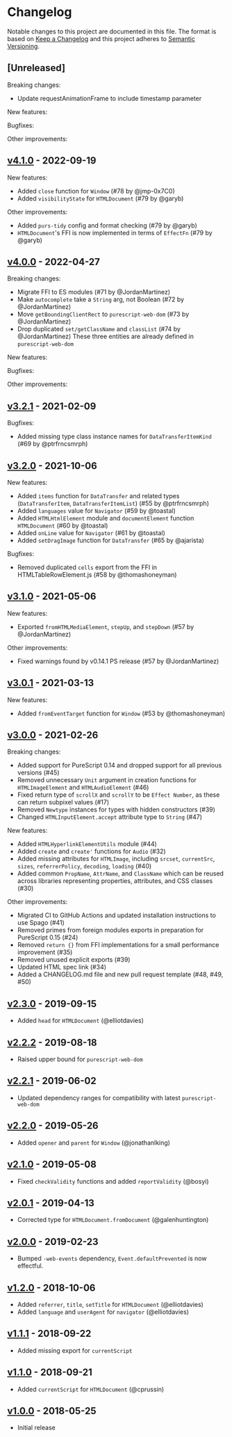 # Changelog

Notable changes to this project are documented in this file. The format is based on [Keep a Changelog](https://keepachangelog.com/en/1.0.0/) and this project adheres to [Semantic Versioning](https://semver.org/spec/v2.0.0.html).

## [Unreleased]

Breaking changes:
- Update requestAnimationFrame to include timestamp parameter

New features:

Bugfixes:

Other improvements:

## [v4.1.0](https://github.com/purescript-web/purescript-web-html/releases/tag/v4.1.0) - 2022-09-19

New features:
- Added `close` function for `Window` (#78 by @jmp-0x7C0)
- Added `visibilityState` for `HTMLDocument` (#79 by @garyb)

Other improvements:
- Added `purs-tidy` config and format checking (#79 by @garyb)
- `HTMLDocument`'s FFI is now implemented in terms of `EffectFn` (#79 by @garyb)

## [v4.0.0](https://github.com/purescript-web/purescript-web-html/releases/tag/v4.0.0) - 2022-04-27

Breaking changes:
- Migrate FFI to ES modules (#71 by @JordanMartinez)
- Make `autocomplete` take a `String` arg, not Boolean (#72 by @JordanMartinez)
- Move `getBoundingClientRect` to `purescript-web-dom` (#73 by @JordanMartinez)
- Drop duplicated `set/getClassName` and `classList` (#74 by @JordanMartinez)
  These three entities are already defined in `purescript-web-dom`

New features:

Bugfixes:

Other improvements:

## [v3.2.1](https://github.com/purescript-web/purescript-web-html/releases/tag/v3.2.1) - 2021-02-09

Bugfixes:
- Added missing type class instance names for `DataTransferItemKind` (#69 by @ptrfrncsmrph)

## [v3.2.0](https://github.com/purescript-web/purescript-web-html/releases/tag/v3.2.0) - 2021-10-06

New features:
- Added `items` function for `DataTransfer` and related types (`DataTransferItem`, `DataTransferItemList`) (#55 by @ptrfrncsmrph)
- Added `languages` value for `Navigator` (#59 by @toastal)
- Added `HTMLHtmlElement` module and `documentElement` function `HTMLDocument` (#60 by @toastal)
- Added `onLine` value for `Navigator` (#61 by @toastal)
- Added `setDragImage` function for `DataTransfer` (#65 by @ajarista)

Bugfixes:
- Removed duplicated `cells` export from the FFI in HTMLTableRowElement.js (#58 by @thomashoneyman)

## [v3.1.0](https://github.com/purescript-web/purescript-web-html/releases/tag/v3.1.0) - 2021-05-06

New features:
- Exported `fromHTMLMediaElement`, `stepUp`, and `stepDown` (#57 by @JordanMartinez)

Other improvements:
- Fixed warnings found by v0.14.1 PS release (#57 by @JordanMartinez)

## [v3.0.1](https://github.com/purescript-web/purescript-web-html/releases/tag/v3.0.1) - 2021-03-13

New features:
- Added `fromEventTarget` function for `Window` (#53 by @thomashoneyman)

## [v3.0.0](https://github.com/purescript-web/purescript-web-html/releases/tag/v3.0.0) - 2021-02-26

Breaking changes:
- Added support for PureScript 0.14 and dropped support for all previous versions (#45)
- Removed unnecessary `Unit` argument in creation functions for `HTMLImageElement` and `HTMLAudioElement` (#46)
- Fixed return type of `scrollX` and `scrollY` to be `Effect Number`, as these can return subpixel values (#17)
- Removed `Newtype` instances for types with hidden constructors (#39)
- Changed `HTMLInputElement.accept` attribute type to `String` (#47) 

New features:
- Added `HTMLHyperlinkElementUtils` module (#44)
- Added `create` and `create'` functions for `Audio` (#32)
- Added missing attributes for `HTMLImage`, including `srcset`, `currentSrc`, `sizes`, `referrerPolicy`, `decoding`, `loading` (#40)
- Added common `PropName`, `AttrName`, and `ClassName` which can be reused across libraries representing properties, attributes, and CSS classes (#30)

Other improvements:
- Migrated CI to GitHub Actions and updated installation instructions to use Spago (#41)
- Removed primes from foreign modules exports in preparation for PureScript 0.15 (#24)
- Removed `return {}` from FFI implementations for a small performance improvement (#35)
- Removed unused explicit exports (#39)
- Updated HTML spec link (#34)
- Added a CHANGELOG.md file and new pull request template (#48, #49, #50)

## [v2.3.0](https://github.com/purescript-web/purescript-web-html/releases/tag/v2.3.0) - 2019-09-15

- Added `head` for `HTMLDocument` (@elliotdavies)

## [v2.2.2](https://github.com/purescript-web/purescript-web-html/releases/tag/v2.2.2) - 2019-08-18

- Raised upper bound for `purescript-web-dom`

## [v2.2.1](https://github.com/purescript-web/purescript-web-html/releases/tag/v2.2.1) - 2019-06-02

- Updated dependency ranges for compatibility with latest `purescript-web-dom`

## [v2.2.0](https://github.com/purescript-web/purescript-web-html/releases/tag/v2.2.0) - 2019-05-26

- Added `opener` and `parent` for `Window` (@jonathanlking)

## [v2.1.0](https://github.com/purescript-web/purescript-web-html/releases/tag/v2.1.0) - 2019-05-08

- Fixed `checkValidity` functions and added `reportValidity` (@bosyi)

## [v2.0.1](https://github.com/purescript-web/purescript-web-html/releases/tag/v2.0.1) - 2019-04-13

- Corrected type for `HTMLDocument.fromDocument` (@galenhuntington)

## [v2.0.0](https://github.com/purescript-web/purescript-web-html/releases/tag/v2.0.0) - 2019-02-23

- Bumped `-web-events` dependency, `Event.defaultPrevented` is now effectful.

## [v1.2.0](https://github.com/purescript-web/purescript-web-html/releases/tag/v1.2.0) - 2018-10-06

- Added `referrer`, `title`, `setTitle` for `HTMLDocument` (@elliotdavies)
- Added `language` and `userAgent` for `navigator` (@elliotdavies)

## [v1.1.1](https://github.com/purescript-web/purescript-web-html/releases/tag/v1.1.1) - 2018-09-22

- Added missing export for `currentScript`

## [v1.1.0](https://github.com/purescript-web/purescript-web-html/releases/tag/v1.1.0) - 2018-09-21

- Added `currentScript` for `HTMLDocument` (@cprussin)

## [v1.0.0](https://github.com/purescript-web/purescript-web-html/releases/tag/v1.0.0) - 2018-05-25

- Initial release
